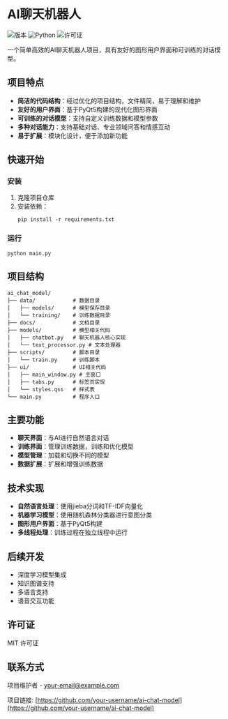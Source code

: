# AI聊天机器人

![版本](https://img.shields.io/badge/版本-1.0.0-blue)
![Python](https://img.shields.io/badge/Python-3.10+-green)
![许可证](https://img.shields.io/badge/许可证-MIT-yellow)

一个简单高效的AI聊天机器人项目，具有友好的图形用户界面和可训练的对话模型。

## 项目特点

- **简洁的代码结构**：经过优化的项目结构，文件精简，易于理解和维护
- **友好的用户界面**：基于PyQt5构建的现代化图形界面
- **可训练的对话模型**：支持自定义训练数据和模型参数
- **多种对话能力**：支持基础对话、专业领域问答和情感互动
- **易于扩展**：模块化设计，便于添加新功能

## 快速开始

### 安装

1. 克隆项目仓库
2. 安装依赖：
   ```
   pip install -r requirements.txt
   ```

### 运行

```
python main.py
```

## 项目结构

```
ai_chat_model/
├── data/            # 数据目录
│   ├── models/      # 模型保存目录
│   └── training/    # 训练数据目录
├── docs/            # 文档目录
├── models/          # 模型相关代码
│   ├── chatbot.py   # 聊天机器人核心实现
│   └── text_processor.py # 文本处理器
├── scripts/         # 脚本目录
│   └── train.py     # 训练脚本
├── ui/              # UI相关代码
│   ├── main_window.py # 主窗口
│   ├── tabs.py      # 标签页实现
│   └── styles.qss   # 样式表
└── main.py          # 程序入口
```

## 主要功能

- **聊天界面**：与AI进行自然语言对话
- **训练界面**：管理训练数据，训练和优化模型
- **模型管理**：加载和切换不同的模型
- **数据扩展**：扩展和增强训练数据

## 技术实现

- **自然语言处理**：使用jieba分词和TF-IDF向量化
- **机器学习模型**：使用随机森林分类器进行意图分类
- **图形用户界面**：基于PyQt5构建
- **多线程处理**：训练过程在独立线程中运行

## 后续开发

- 深度学习模型集成
- 知识图谱支持
- 多语言支持
- 语音交互功能

## 许可证

MIT 许可证

## 联系方式

项目维护者 - your-email@example.com

项目链接: [https://github.com/your-username/ai-chat-model](https://github.com/your-username/ai-chat-model) 